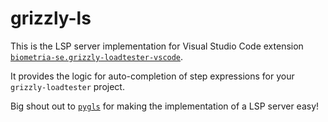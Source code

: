 # grizzly-ls

This is the LSP server implementation for Visual Studio Code extension [`biometria-se.grizzly-loadtester-vscode`](https://marketplace.visualstudio.com/items?itemName=biometria-se.grizzly-loadtester-vscode).

It provides the logic for auto-completion of step expressions for your `grizzly-loadtester` project.

Big shout out to [`pygls`](https://pypi.org/project/pygls/) for making the implementation of a LSP server easy!
